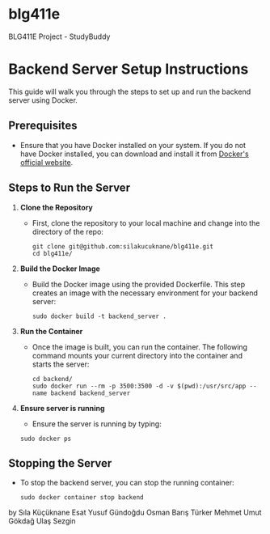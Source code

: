 # blg411e
BLG411E Project - StudyBuddy

# Backend Server Setup Instructions

This guide will walk you through the steps to set up and run the backend server using Docker.

## Prerequisites

- Ensure that you have Docker installed on your system. If you do not have Docker installed, you can download and install it from [Docker's official website](https://www.docker.com/get-started).

## Steps to Run the Server

1. **Clone the Repository**
   - First, clone the repository to your local machine and change into the directory of the repo:
     ```
     git clone git@github.com:silakucuknane/blg411e.git
     cd blg411e/
     ```

2. **Build the Docker Image**
   - Build the Docker image using the provided Dockerfile. This step creates an image with the necessary environment for your backend server:
     ```
     sudo docker build -t backend_server .
     ```

3. **Run the Container**
   - Once the image is built, you can run the container. The following command mounts your current directory into the container and starts the server:
     ```
     cd backend/
     sudo docker run --rm -p 3500:3500 -d -v $(pwd):/usr/src/app --name backend backend_server
     ```
4. **Ensure server is running**
   - Ensure the server is running by typing:
   ```
   sudo docker ps
   ```

## Stopping the Server

- To stop the backend server, you can stop the running container:
     ```
     sudo docker container stop backend
     ```

by
Sıla Küçüknane
Esat Yusuf Gündoğdu
Osman Barış Türker
Mehmet Umut Gökdağ
Ulaş Sezgin
